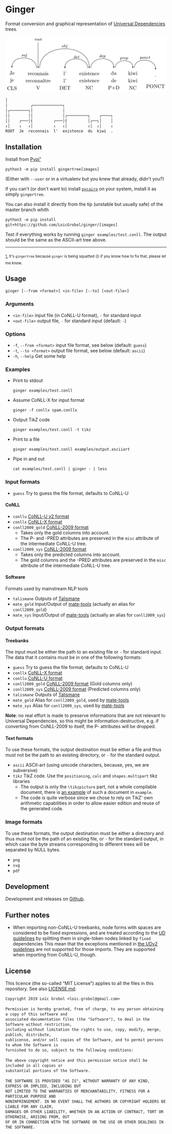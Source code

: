 Ginger
======

Format conversion and graphical representation of [Universal Dependencies](http://universaldependencies.org) trees.

![2d graphical representation](doc/tree.png)

```text
│
│          ┌─────────────┐
│┌────────┐│             │
││        ││             │┌─────────┐    ┌────┐
││    ┌───│┤         ┌───│┤         │┌──┐│    │
↓│    ↓   ↓│         ↓   ↓│         ↓│  ↓│    ↓
ROOT  Je  reconnais  l'  existence  du  kiwi  .
```

## Installation

Install from [Pypi](https://pypi.org/manage/project/gingertree)<a id="footnote-0-1-backref"
href="#footnote-0-1">¹</a>

```console
python3 -m pip install gingertree[images]
```

(Either with `--user` or in a virtualenv but you knew that already, didn't you?)

If you can't (or don't want to) install [`pycairo`](https://pycairo.readthedocs.io/en/latest/) on
your system, install it as simply `gingertree`.

You can also install it directly from the tip (unstable but usually safe) of the master branch whith

```console
python3 -m pip install git+https://github.com/LoicGrobol/ginger/[images]
```

Test if everything works by running `ginger examples/test.conll`.
The output should be the same as the ASCII-art tree above.

---

<sub><a id="footnote-0-1" href="#footnote-0-1-backref">1.</a> It's `gingertree` because `ginger` is
being squatted ☹ if you know how to fix that, please let me know.</sub>

## Usage

```console
ginger [--from <format>] <in-file> [--to] [<out-file>]
```

### Arguments

- `<in-file>`   input file (in CoNLL-U format), `-` for standard input
- `<out-file>`  output file, `-` for standard input (default: `-`)

### Options

- `-f`, `--from <format>` input file format, see below (default: `guess`)
- `-t`, `--to <format>`   output file format, see below (default: `ascii`)
- `-h`, `--help` Get some help

### Examples

- Print to stdout
  
  ```console
  ginger examples/test.conll
  ```

- Assume CoNLL-X for input format
  
  ```console
  ginger -f conllx spam.conllx
  ```

- Output TikZ code
  
  ```console
  ginger examples/test.conll -t tikz
  ```

- Print to a file

  ```console
  ginger examples/test.conll examples/output.asciiart
  ```

- Pipe in and out
  
  ```console
  cat examples/test.conll | ginger - | less
  ```


### Input formats

- `guess` Try to guess the file format, defaults to CoNLL-U

#### CoNLL

- `conllu` [CoNLL-U v2 format](http://universaldependencies.org/format.html)
- `conllx` [CoNLL-X format](https://web.archive.org/web/20160814191537/http://ilk.uvt.nl:80/conll/)
- `conll2009_gold`  [CoNLL-2009 format](http://ufal.mff.cuni.cz/conll2009-st/task-description.html)
  - Takes only the gold columns into account.
  - The P- and -PRED attributes are preserved in the `misc` attribute of the
    intermediate CoNLL-U tree.
- `conll2009_sys`  [CoNLL-2009 format](http://ufal.mff.cuni.cz/conll2009-st/task-description.html)
  - Takes only the predicted columns into account.
  - The gold columns and the -PRED attributes are preserved in the `misc` attribute of the
    intermediate CoNLL-U tree.

#### Software

Formats used by mainstream NLP tools

- `talismane`  Outputs of
  [Talismane](http://redac.univ-tlse2.fr/applications/talismane/talismane_en.html)
- `mate_gold` Input/Output of
  [mate-tools](http://www.ims.uni-stuttgart.de/forschung/ressourcen/werkzeuge/matetools.en.html)
  (actually an alias for `conll2009_gold`)
- `mate_sys` Input/Output of
  [mate-tools](http://www.ims.uni-stuttgart.de/forschung/ressourcen/werkzeuge/matetools.en.html)
  (actually an alias for `conll2009_sys`)

### Output formats

#### Treebanks

The input must be either the path to an existing file or `-` for standard input. The data that
it contains must be in one of the following formats:

- `guess`           Try to guess the file format, defaults to CoNLL-U
- `conllx`          [CoNLL-X format][2]
- `conllu`          [CoNLL-U format][3]
- `conll2009_gold`  [CoNLL-2009 format][4] (Gold columns only)
- `conll2009_sys`   [CoNLL-2009 format][4] (Predicted columns only)
- `talismane`       Outputs of [Talismane][5]
- `mate_gold`       Alias for `conll2009_gold`, used by [mate-tools][1]
- `mate_sys`        Alias for `conll2009_sys`, used by [mate-tools][1]

**Note**: no real effort is made to preserve informations that are not relevant to Universal
Dependencies, so this might be information-destructive, e.g. if converting from CoNLL-2009 to
itself, the P- attributes will be dropped.

#### Text formats

To use these formats, the output destination must be either a file and thus must not be the path to
an existing directory, or `-` for the standard output.

- `ascii`  ASCII-art (using unicode characters, because, yes, we are subversive)
- `tikz`   TikZ code. Use the `positioning`, `calc` and `shapes.multipart` tikz libraries
  - The output is only the `\tikzpicture` part, not a whole compilable document, there is
  [an example](examples/tree.tex) of such a document in `example`.
  - The code is quite verbose since we chose to rely on TikZ' own arithmetic capabilities in
  order to allow easier edition and reuse of the generated code.

### Image formats

To use these formats, the output destination must be either a directory and thus must not be the
path of an existing file, or `-` for the standard output, in which case the byte streams
corresponding to different trees will be separated by NULL bytes.

- `png`
- `svg`
- `pdf`

[1]: http://www.ims.uni-stuttgart.de/forschung/ressourcen/werkzeuge/matetools.en.html
[2]: https://web.archive.org/web/20160814191537/http://ilk.uvt.nl:80/conll/
[3]: http://universaldependencies.org/format.html
[4]: http://ufal.mff.cuni.cz/conll2009-st/task-description.html
[5]: http://redac.univ-tlse2.fr/applications/talismane/talismane_en.html
[6]: http://universaldependencies.org

## Development

Development and releases on [Github](https://github.com/loic-grobol/ginger).

## Further notes

- When importing non-CoNLL-U treebanks, node forms with spaces are considered to be fixed
  expressions, and are treated according to the [UD
  guidelines](http://universaldependencies.org/u/dep/fixed.html) by splitting them in single-token
  nodes linked by `fixed` dependencies This mean that the exceptions mentioned in [the UDv2
  guidelines](http://universaldependencies.org/v2/segmentation.html) are not supported for those
  imports. They are supported when importing from CoNLL-U, though.

## License

This licence (the so-called “MIT License”) applies to all the files in this repository.
See also [LICENSE.md](LICENSE.md).

```text
Copyright 2019 Loïc Grobol <loic.grobol@gmail.com>

Permission is hereby granted, free of charge, to any person obtaining a copy of this software and
associated documentation files (the "Software"), to deal in the Software without restriction,
including without limitation the rights to use, copy, modify, merge, publish, distribute,
sublicense, and/or sell copies of the Software, and to permit persons to whom the Software is
furnished to do so, subject to the following conditions:

The above copyright notice and this permission notice shall be included in all copies or
substantial portions of the Software.

THE SOFTWARE IS PROVIDED "AS IS", WITHOUT WARRANTY OF ANY KIND, EXPRESS OR IMPLIED, INCLUDING BUT
NOT LIMITED TO THE WARRANTIES OF MERCHANTABILITY, FITNESS FOR A PARTICULAR PURPOSE AND
NONINFRINGEMENT. IN NO EVENT SHALL THE AUTHORS OR COPYRIGHT HOLDERS BE LIABLE FOR ANY CLAIM,
DAMAGES OR OTHER LIABILITY, WHETHER IN AN ACTION OF CONTRACT, TORT OR OTHERWISE, ARISING FROM, OUT
OF OR IN CONNECTION WITH THE SOFTWARE OR THE USE OR OTHER DEALINGS IN THE SOFTWARE.
```
